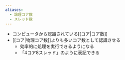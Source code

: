 ```yaml
---
aliases:
  - 論理コア数
  - スレッド数
---
```

- コンピュータから認識されている[[コア|コア数]]
- [[コア|物理コア数]]よりも多いコア数として認識させる
	- 効率的に処理を実行できるようになる
	- 「4コア8スレッド」のように表記できる